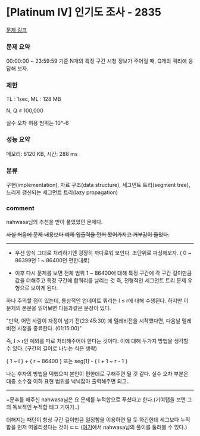 
# [Platinum IV] 인기도 조사 - 2835

[문제 링크](https://www.acmicpc.net/problem/2835)

### 문제 요약

<p> 00:00:00 ~ 23:59:59 기준 N개의 특정 구간 시청 정보가 주어질 때, Q개의 쿼리에 응답해 보자. </p>

### 제한

TL : 1sec, ML : 128 MB

N, Q ≤ 100,000

실수 오차 허용 범위는 10^-6

### 성능 요약

메모리: 6120 KB, 시간: 288 ms

### 분류

구현(implementation), 자료 구조(data structure), 세그먼트 트리(segment tree), 느리게 갱신되는 세그먼트 트리(lazy propagation)

### comment

nahwasa님의 추천을 받아 풀었었던 문제다.

<del> 사실 처음에 문제 내용보다 예제 입출력을 먼저 봤어가지고 거부감이 들었다. </del>

-----------------------------------------------------------------------------------------------------------------------------------------------------------------------

* 우선 양식 그대로 처리하기엔 굉장히 까다로워 보인다. 초단위로 파싱해보자. ( 0 ~ 86399던 1 ~ 86400던 편한대로)

* 이후 다시 문제를 보면 전체 범위 1 ~ 86400에 대해 특정 구간에 각 구간 길이만큼 값을 더해주고 특정 구간에 합쿼리를 날리는 것 즉, 전형적인 세그먼트 트리 문제 유형으로 보이게 된다.

하나 주의할 점이 있는데, 통상적인 업데이트 쿼리는 l ≤ r에 대해 수행된다. 하지만 이 문제의 본문을 읽어보면 다음과같은 문장이 있다.

"만약, 어떤 사람이 자정이 넘기 전(23:45:30) 에 텔레비전을 시작했다면, 다음날 텔레비전 시청을 종료한다. (01:15:00)"

즉, l > r인 예외를 따로 처리해주어야 한다는 것이다. 이에 대해 두가지 방법을 생각할 수 있다. (구간의 길이로 나누는 식은 생략)

{ 1 ~ l } + { r ~ 86400 } 또는 seg[1] - { l + 1 ~ r - 1 }

나는 후자의 방법을 택했으며 본인이 편한데로 구해주면 될 것 같다. 실수 오차 부분은 대충 소수점 이하 표현 범위를 넉넉잡아 출력해주면 되고..

-----------------------------------------------------------------------------------------------------------------------------------------------------------------------

+문추를 해주신 nahwasa님은 요 문제를 누적합으로 푸셨다고 한다.(기여탭을 보면 그의 독보적인 누적합 태그 기여가..)

더해지는 패턴이 항상 구간 길이만큼 일정함을 이용하면 될 듯 하긴한데 세그보다 누적합을 먼저 떠올리셨다는 것이 ㄷㄷ ([여기](https://nahwasa.com/entry/%EC%9E%90%EB%B0%94-%EB%B0%B1%EC%A4%80-2835-%EC%9D%B8%EA%B8%B0%EB%8F%84-%EC%A1%B0%EC%82%ACjava)에서 nahwasa님의 풀이를 둘러볼 수 있다.)

